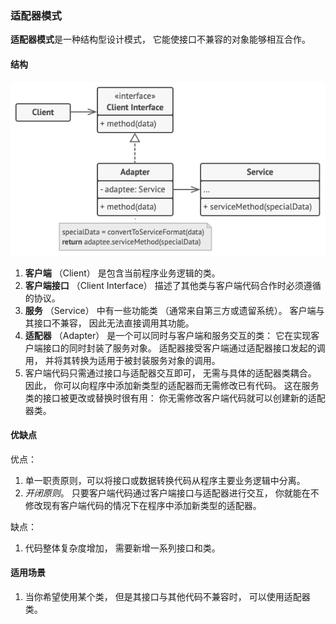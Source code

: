 ### 适配器模式

**适配器模式**是一种结构型设计模式， 它能使接口不兼容的对象能够相互合作。

#### 结构

![structure-object-adapter](./README.assets/structure-object-adapter-1617180253450.png)

1. **客户端** （Client） 是包含当前程序业务逻辑的类。
2. **客户端接口** （Client Interface） 描述了其他类与客户端代码合作时必须遵循的协议。
3. **服务** （Service） 中有一些功能类 （通常来自第三方或遗留系统）。 客户端与其接口不兼容， 因此无法直接调用其功能。
4. **适配器** （Adapter） 是一个可以同时与客户端和服务交互的类： 它在实现客户端接口的同时封装了服务对象。 适配器接受客户端通过适配器接口发起的调用， 并将其转换为适用于被封装服务对象的调用。
5. 客户端代码只需通过接口与适配器交互即可， 无需与具体的适配器类耦合。 因此， 你可以向程序中添加新类型的适配器而无需修改已有代码。 这在服务类的接口被更改或替换时很有用： 你无需修改客户端代码就可以创建新的适配器类。

#### 优缺点

优点：

1. 单一职责原则，可以将接口或数据转换代码从程序主要业务逻辑中分离。
2. *开闭原则*。 只要客户端代码通过客户端接口与适配器进行交互， 你就能在不修改现有客户端代码的情况下在程序中添加新类型的适配器。

缺点：

1. 代码整体复杂度增加， 需要新增一系列接口和类。 

#### 适用场景

1. 当你希望使用某个类， 但是其接口与其他代码不兼容时， 可以使用适配器类。